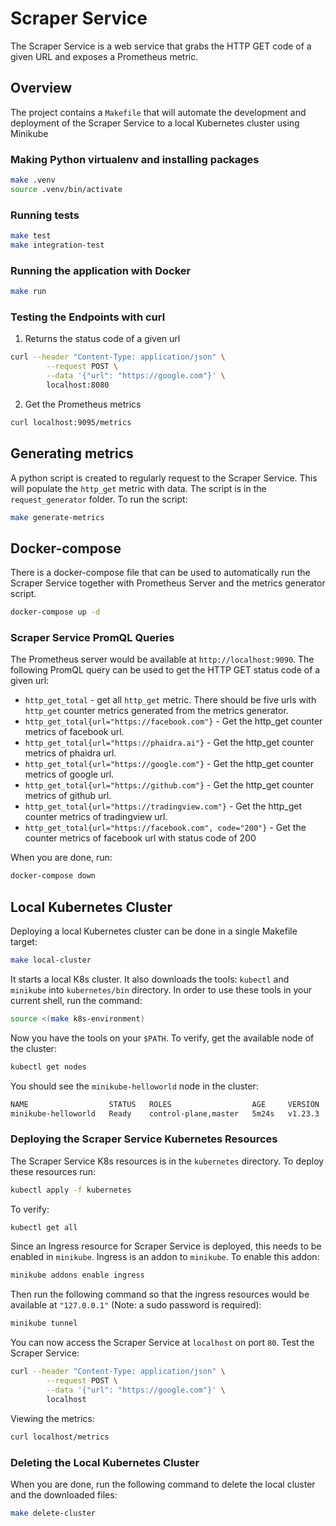 Scraper Service
===============
The Scraper Service is a web service that grabs the HTTP GET code of a given URL and exposes a Prometheus metric.

Overview
--------
The project contains a `Makefile` that will automate the development and deployment of the Scraper Service to a local Kubernetes cluster using Minikube

### Making Python virtualenv and installing packages
```bash 
make .venv
source .venv/bin/activate
```

### Running tests
```bash
make test
make integration-test
```

### Running the application with Docker
```bash
make run
```

### Testing the Endpoints with curl
1. Returns the status code of a given url
```bash
curl --header "Content-Type: application/json" \
        --request POST \
        --data '{"url": "https://google.com"}' \
        localhost:8080
```
2. Get the Prometheus metrics
```bash
curl localhost:9095/metrics
```


Generating metrics
------------------
A python script is created to regularly request to the Scraper Service. This will populate the `http_get` metric with data. The script is in the `request_generator` folder. To run the script:
```bash
make generate-metrics
```

Docker-compose
--------------
There is a docker-compose file that can be used to automatically run the Scraper Service together with Prometheus Server and the metrics generator script.
```bash
docker-compose up -d
```
### Scraper Service PromQL Queries
The Prometheus server would be available at `http://localhost:9090`. The following PromQL query can be used to get the HTTP GET status code of a given url:
- `http_get_total` - get all `http_get` metric. There should be five urls with `http_get` counter metrics generated from the metrics generator.
- `http_get_total{url="https://facebook.com"}` - Get the http_get counter metrics of facebook url.
- `http_get_total{url="https://phaidra.ai"}` - Get the http_get counter metrics of phaidra url.
- `http_get_total{url="https://google.com"}` - Get the http_get counter metrics of google url.
- `http_get_total{url="https://github.com"}` - Get the http_get counter metrics of github url.
- `http_get_total{url="https://tradingview.com"}` - Get the http_get counter metrics of tradingview url.
- `http_get_total{url="https://facebook.com", code="200"}` - Get the counter metrics of facebook url with status code of 200

When you are done, run:
```bash
docker-compose down
```

Local Kubernetes Cluster
------------------------
Deploying a local Kubernetes cluster can be done in a single Makefile target:
```bash
make local-cluster
```
It starts a local K8s cluster. It also downloads the tools: `kubectl` and `minikube` into `kubernetes/bin` directory. In order to use these tools in your current shell, run the command:
```bash
source <(make k8s-environment)
```
Now you have the tools on your `$PATH`. To verify, get the available node of the cluster:
```bash
kubectl get nodes
```
You should see the `minikube-helloworld` node in the cluster:
```bash
NAME                  STATUS   ROLES                  AGE     VERSION
minikube-helloworld   Ready    control-plane,master   5m24s   v1.23.3
```

### Deploying the Scraper Service Kubernetes Resources
The Scraper Service K8s resources is in the `kubernetes` directory. To deploy these resources run:
```bash
kubectl apply -f kubernetes
````
To verify:
```bash
kubectl get all
````
Since an Ingress resource for Scraper Service is deployed, this needs to be enabled in `minikube`. Ingress is an addon to `minikube`. To enable this addon:
```bash
minikube addons enable ingress
```
Then run the following command so that the ingress resources would be available at `"127.0.0.1"` (Note: a sudo password is required):
```bash
minikube tunnel
```
You can now access the Scraper Service at `localhost` on port `80`. Test the Scraper Service:
```bash
curl --header "Content-Type: application/json" \
        --request POST \
        --data '{"url": "https://google.com"}' \
        localhost
```
Viewing the metrics:
```bash
curl localhost/metrics
```

### Deleting the Local Kubernetes Cluster
When you are done, run the following command to delete the local cluster and the downloaded files:
```bash
make delete-cluster
```